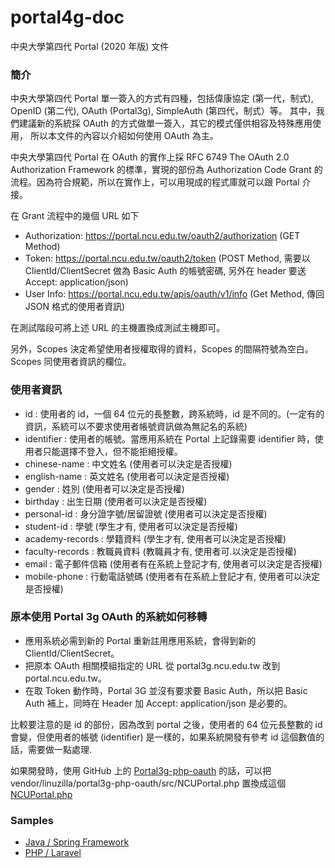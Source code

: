 # portal4g-doc
中央大學第四代 Portal (2020 年版) 文件

### 簡介
中央大學第四代 Portal 單一簽入的方式有四種，包括偉康協定 (第一代，制式),
OpenID (第二代), OAuth (Portal3g), SimpleAuth (第四代，制式）等。
其中，我們建議新的系統採 OAuth 的方式做單一簽入，其它的模式僅供相容及特殊應用使用，
所以本文件的內容以介紹如何使用 OAuth 為主。

中央大學第四代 Portal 在 OAuth 的實作上採 RFC 6749 The OAuth 2.0 Authorization Framework
的標準，實現的部份為 Authorization Code Grant 的流程。因為符合規範，所以在實作上，可以用現成的程式庫就可以跟 
Portal 介接。

在 Grant 流程中的幾個 URL 如下

* Authorization: https://portal.ncu.edu.tw/oauth2/authorization (GET Method)
* Token: https://portal.ncu.edu.tw/oauth2/token (POST Method, 需要以 ClientId/ClientSecret 做為
Basic Auth 的帳號密碼, 另外在 header 要送 Accept: application/json)
* User Info: https://portal.ncu.edu.tw/apis/oauth/v1/info (Get Method, 傳回 JSON 格式的使用者資訊)

在測試階段可將上述 URL 的主機置換成測試主機即可。

另外，Scopes 決定希望使用者授權取得的資料，Scopes 的間隔符號為空白。Scopes 同使用者資訊的欄位。

### 使用者資訊

* id : 使用者的 id，一個 64 位元的長整數，跨系統時，id 是不同的。(一定有的資訊，系統可以不要求使用者帳號資訊做為無記名的系統)
* identifier : 使用者的帳號。當應用系統在 Portal 上記錄需要 identifier 時，使用者只能選擇不登入，但不能拒絕授權。
* chinese-name : 中文姓名 (使用者可以決定是否授權)
* english-name : 英文姓名 (使用者可以決定是否授權)
* gender : 姓別 (使用者可以決定是否授權)
* birthday : 出生日期 (使用者可以決定是否授權)
* personal-id : 身分證字號/居留證號 (使用者可以決定是否授權)
* student-id : 學號 (學生才有, 使用者可以決定是否授權)
* academy-records : 學籍資料 (學生才有, 使用者可以決定是否授權)
* faculty-records : 教職員資料 (教職員才有, 使用者可.以決定是否授權)
* email : 電子郵件信箱 (使用者有在系統上登記才有, 使用者可以決定是否授權)
* mobile-phone : 行動電話號碼 (使用者有在系統上登記才有, 使用者可以決定是否授權)

### 原本使用 Portal 3g OAuth 的系統如何移轉

* 應用系統必需到新的 Portal 重新註用應用系統，會得到新的 ClientId/ClientSecret。
* 把原本 OAuth 相關模組指定的 URL 從 portal3g.ncu.edu.tw 改到 portal.ncu.edu.tw。
* 在取 Token 動作時，Portal 3G 並沒有要求要 Basic Auth，所以把 Basic Auth 補上，同時在 Header
加 Accept: application/json 是必要的。

比較要注意的是 id 的部份，因為改到 portal 之後，使用者的 64 位元長整數的 id
會變，但使用者的帳號 (identifier) 是一樣的，如果系統開發有參考 id 這個數值的話，需要做一點處理.

如果開發時，使用 GitHub 上的 [Portal3g-php-oauth](https://github.com/ncucc/portal3g-php-oauth)
的話，可以把 vendor/linuzilla/portal3g-php-oauth/src/NCUPortal.php 置換成這個
[NCUPortal.php](https://raw.githubusercontent.com/ncucc/portal4g-doc/master/NCUPortal.php)

### Samples

* [Java / Spring Framework](https://github.com/ncucc/portal4g-java-oauth-client)
* [PHP / Laravel](https://github.com/ncucc/laravel-socialite-portal-provider)
